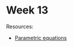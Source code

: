 # Week 13

Resources:

- [Parametric equations](https://khanacademy.org/math/ap-calculus-bc/bc-advanced-functions-new)


